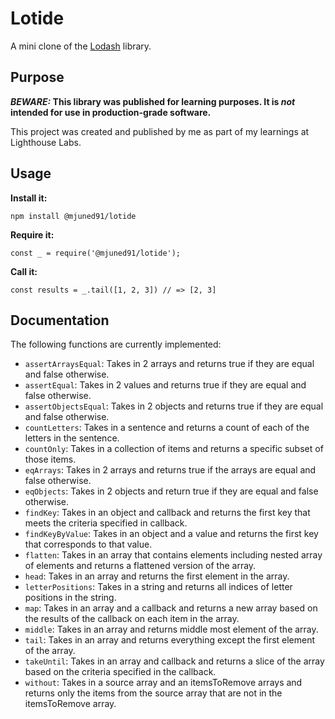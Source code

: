 # Lotide

A mini clone of the [Lodash](https://lodash.com) library.

## Purpose

**_BEWARE:_ This library was published for learning purposes. It is _not_ intended for use in production-grade software.**

This project was created and published by me as part of my learnings at Lighthouse Labs. 

## Usage

**Install it:**

`npm install @mjuned91/lotide`

**Require it:**

`const _ = require('@mjuned91/lotide');`

**Call it:**

`const results = _.tail([1, 2, 3]) // => [2, 3]`

## Documentation

The following functions are currently implemented:

* `assertArraysEqual`: Takes in 2 arrays and returns true if they are equal and false otherwise.
* `assertEqual`: Takes in 2 values and returns true if they are equal and false otherwise.
* `assertObjectsEqual`: Takes in 2 objects and returns true if they are equal and false otherwise.
* `countLetters`: Takes in a sentence and returns a count of each of the letters in the sentence.
* `countOnly`: Takes in a collection of items and returns a specific subset of those items.
* `eqArrays`: Takes in 2 arrays and returns true if the arrays are equal and false otherwise.
* `eqObjects`: Takes in 2 objects and return true if they are equal and false otherwise.
* `findKey`: Takes in an object and callback and returns the first key that meets the criteria specified in callback.
* `findKeyByValue`: Takes in an object and a value and returns the first key that corresponds to that value.
* `flatten`: Takes in an array that contains elements including nested array of elements and returns a flattened version of the array.
* `head`: Takes in an array and returns the first element in the array.
* `letterPositions`: Takes in a string and returns all indices of letter positions in the string.
* `map`: Takes in an array and a callback and returns a new array based on the results of the callback on each item in the array.
* `middle`: Takes in an array and returns middle most element of the array.
* `tail`: Takes in an array and returns everything except the first element of the array.
* `takeUntil`: Takes in an array and callback and returns a slice of the array based on the criteria specified in the callback.
* `without`: Takes in a source array and an itemsToRemove arrays and returns only the items from the source array that are not in the itemsToRemove array.
